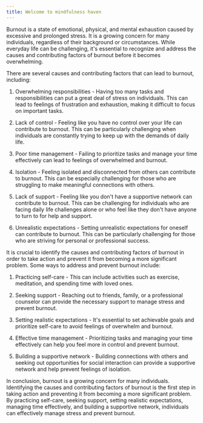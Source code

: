```yaml
---
title: Welcome to mindfulness haven
---
```

Burnout is a state of emotional, physical, and mental exhaustion caused by excessive and prolonged stress. It is a growing concern for many individuals, regardless of their background or circumstances. While everyday life can be challenging, it's essential to recognize and address the causes and contributing factors of burnout before it becomes overwhelming.

There are several causes and contributing factors that can lead to burnout, including:

1. Overwhelming responsibilities - Having too many tasks and responsibilities can put a great deal of stress on individuals. This can lead to feelings of frustration and exhaustion, making it difficult to focus on important tasks.

2. Lack of control - Feeling like you have no control over your life can contribute to burnout. This can be particularly challenging when individuals are constantly trying to keep up with the demands of daily life.

3. Poor time management - Failing to prioritize tasks and manage your time effectively can lead to feelings of overwhelmed and burnout.

4. Isolation - Feeling isolated and disconnected from others can contribute to burnout. This can be especially challenging for those who are struggling to make meaningful connections with others.

5. Lack of support - Feeling like you don't have a supportive network can contribute to burnout. This can be challenging for individuals who are facing daily life challenges alone or who feel like they don't have anyone to turn to for help and support.

6. Unrealistic expectations - Setting unrealistic expectations for oneself can contribute to burnout. This can be particularly challenging for those who are striving for personal or professional success.

It is crucial to identify the causes and contributing factors of burnout in order to take action and prevent it from becoming a more significant problem. Some ways to address and prevent burnout include:

1. Practicing self-care - This can include activities such as exercise, meditation, and spending time with loved ones.

2. Seeking support - Reaching out to friends, family, or a professional counselor can provide the necessary support to manage stress and prevent burnout.

3. Setting realistic expectations - It's essential to set achievable goals and prioritize self-care to avoid feelings of overwhelm and burnout.

4. Effective time management - Prioritizing tasks and managing your time effectively can help you feel more in control and prevent burnout.

5. Building a supportive network - Building connections with others and seeking out opportunities for social interaction can provide a supportive network and help prevent feelings of isolation.

In conclusion, burnout is a growing concern for many individuals. Identifying the causes and contributing factors of burnout is the first step in taking action and preventing it from becoming a more significant problem. By practicing self-care, seeking support, setting realistic expectations, managing time effectively, and building a supportive network, individuals can effectively manage stress and prevent burnout.
